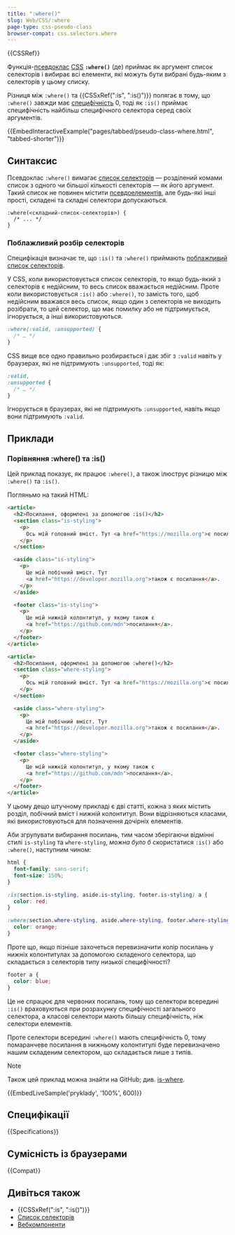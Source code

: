 ```yaml
---
title: ":where()"
slug: Web/CSS/:where
page-type: css-pseudo-class
browser-compat: css.selectors.where
---
```


{{CSSRef}}

Функція-[псевдоклас](/uk/docs/Web/CSS/Pseudo-classes) [CSS](/uk/docs/Web/CSS) **`:where()`** (де) приймає як аргумент список селекторів і вибирає всі елементи, які можуть бути вибрані будь-яким з селекторів у цьому списку.

Різниця між `:where()` та {{CSSxRef(":is", ":is()")}} полягає в тому, що `:where()` завжди має [специфічність](/uk/docs/Web/CSS/Specificity) 0, тоді як `:is()` приймає специфічність найбільш специфічного селектора серед своїх аргументів.

{{EmbedInteractiveExample("pages/tabbed/pseudo-class-where.html", "tabbed-shorter")}}

## Синтаксис

Псевдоклас `:where()` вимагає [список селекторів](/uk/docs/Web/CSS/CSS_selectors/Selector_structure#spysok-selektoriv) — розділений комами список з одного чи більшої кількості селекторів — як його аргумент. Такий список не повинен містити [псевдоелементів](/uk/docs/Web/CSS/Pseudo-elements), але будь-які інші прості, складені та складні селектори допускаються.

```css-nolint
:where(<складний-список-селекторів>) {
  /* ... */
}
```

### Поблажливий розбір селекторів

Специфікація визначає те, що `:is()` та `:where()` приймають [поблажливий список селекторів](https://drafts.csswg.org/selectors-4/#typedef-forgiving-selector-list).

У CSS, коли використовується список селекторів, то якщо будь-який з селекторів є недійсним, то весь список вважається недійсним. Проте коли використовується `:is()` або `:where()`, то замість того, щоб недійсним вважався весь список, якщо один з селекторів не виходить розібрати, то цей селектор, що має помилку або не підтримується, ігнорується, а інші використовуються.

```css
:where(:valid, :unsupported) {
  /* … */
}
```

CSS вище все одно правильно розбирається і дає збіг з `:valid` навіть у браузерах, які не підтримують `:unsupported`, тоді як:

```css
:valid,
:unsupported {
  /* … */
}
```

Ігнорується в браузерах, які не підтримують `:unsupported`, навіть якщо вони підтримують `:valid`.

## Приклади

### Порівняння :where() та :is()

Цей приклад показує, як працює `:where()`, а також ілюструє різницю між `:where()` та `:is()`.

Погляньмо на такий HTML:

```html
<article>
  <h2>Посилання, оформлені за допомогою :is()</h2>
  <section class="is-styling">
    <p>
      Ось мій головний вміст. Тут <a href="https://mozilla.org">є посилання</a>.
    </p>
  </section>

  <aside class="is-styling">
    <p>
      Це мій побічний вміст. Тут
      <a href="https://developer.mozilla.org">також є посилання</a>.
    </p>
  </aside>

  <footer class="is-styling">
    <p>
      Це мій нижній колонтитул, у якому також є
      <a href="https://github.com/mdn">посилання</a>.
    </p>
  </footer>
</article>

<article>
  <h2>Посилання, оформлені за допомогою :where()</h2>
  <section class="where-styling">
    <p>
      Ось мій головний вміст. Тут <a href="https://mozilla.org">є посилання</a>.
    </p>
  </section>

  <aside class="where-styling">
    <p>
      Це мій побічний вміст. Тут
      <a href="https://developer.mozilla.org">також є посилання</a>.
    </p>
  </aside>

  <footer class="where-styling">
    <p>
      Це мій нижній колонтитул, у якому також є
      <a href="https://github.com/mdn">посилання</a>.
    </p>
  </footer>
</article>
```

У цьому дещо штучному прикладі є дві статті, кожна з яких містить розділ, побічний вміст і нижній колонтитул. Вони відрізняються класами, які використовуються для позначення дочірніх елементів.

Аби згрупувати вибирання посилань, тим часом зберігаючи відмінні стилі `is-styling` та `where-styling`, _можна було б_ скористатися `:is()` або `:where()`, наступним чином:

```css
html {
  font-family: sans-serif;
  font-size: 150%;
}

:is(section.is-styling, aside.is-styling, footer.is-styling) a {
  color: red;
}

:where(section.where-styling, aside.where-styling, footer.where-styling) a {
  color: orange;
}
```

Проте що, якщо пізніше захочеться перевизначити колір посилань у нижніх колонтитулах за допомогою складеного селектора, що складається з селекторів типу низької специфічності?

```css
footer a {
  color: blue;
}
```

Це не спрацює для червоних посилань, тому що селектори всередині `:is()` враховуються при розрахунку специфічності загального селектора, а класові селектори мають більшу специфічність, ніж селектори елементів.

Проте селектори всередині `:where()` мають специфічність 0, тому помаранчеве посилання в нижньому колонтитулі буде перевизначено нашим складеним селектором, що складається лише з типів.

> [!NOTE]
> Також цей приклад можна знайти на GitHub; див. [is-where](https://webdoky.github.io/css-examples/is-where/).

{{EmbedLiveSample('pryklady', '100%', 600)}}

## Специфікації

{{Specifications}}

## Сумісність із браузерами

{{Compat}}

## Дивіться також

- {{CSSxRef(":is", ":is()")}}
- [Список селекторів](/uk/docs/Web/CSS/Selector_list)
- [Вебкомпоненти](/uk/docs/Web/API/Web_components)
